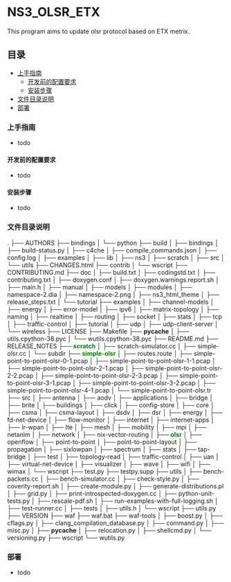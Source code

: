 

# NS3_OLSR_ETX

This program aims to update olsr protocol based on ETX metrix.

 
## 目录

- [上手指南](#上手指南)
  - [开发前的配置要求](#开发前的配置要求)
  - [安装步骤](#安装步骤)
- [文件目录说明](#文件目录说明)
- [部署](#部署)

### 上手指南

* todo


#### 开发前的配置要求

* todo

#### **安装步骤**

* todo

### 文件目录说明

.
├── AUTHORS
├── bindings
│   └── python
├── build
│   ├── bindings
│   ├── build-status.py
│   ├── c4che
│   ├── compile_commands.json
│   ├── config.log
│   ├── examples
│   ├── lib
│   ├── ns3
│   ├── scratch
│   ├── src
│   └── utils
├── CHANGES.html
├── contrib
│   └── wscript
├── CONTRIBUTING.md
├── doc
│   ├── build.txt
│   ├── codingstd.txt
│   ├── contributing.txt
│   ├── doxygen.conf
│   ├── doxygen.warnings.report.sh
│   ├── main.h
│   ├── manual
│   ├── models
│   ├── modules
│   ├── namespace-2.dia
│   ├── namespace-2.png
│   ├── ns3_html_theme
│   ├── release_steps.txt
│   └── tutorial
├── examples
│   ├── channel-models
│   ├── energy
│   ├── error-model
│   ├── ipv6
│   ├── matrix-topology
│   ├── naming
│   ├── realtime
│   ├── routing
│   ├── socket
│   ├── stats
│   ├── tcp
│   ├── traffic-control
│   ├── tutorial
│   ├── udp
│   ├── udp-client-server
│   └── wireless
├── LICENSE
├── Makefile
├── __pycache__
│   ├── utils.cpython-38.pyc
│   └── wutils.cpython-38.pyc
├── README.md
├── RELEASE_NOTES
├── <font color=#008000>**scratch**</font>
│   ├── scratch-simulator.cc
│   ├── simple-olsr.cc
│   └── subdir
├── <font color=#008000>**simple-olsr**</font>
│   ├── routes.route
│   ├── simple-point-to-point-olsr-0-1.pcap
│   ├── simple-point-to-point-olsr-1-1.pcap
│   ├── simple-point-to-point-olsr-2-1.pcap
│   ├── simple-point-to-point-olsr-2-2.pcap
│   ├── simple-point-to-point-olsr-2-3.pcap
│   ├── simple-point-to-point-olsr-3-1.pcap
│   ├── simple-point-to-point-olsr-3-2.pcap
│   ├── simple-point-to-point-olsr-4-1.pcap
│   └── simple-point-to-point-olsr.tr
├── src
│   ├── antenna
│   ├── aodv
│   ├── applications
│   ├── bridge
│   ├── brite
│   ├── buildings
│   ├── click
│   ├── config-store
│   ├── core
│   ├── csma
│   ├── csma-layout
│   ├── dsdv
│   ├── dsr
│   ├── energy
│   ├── fd-net-device
│   ├── flow-monitor
│   ├── internet
│   ├── internet-apps
│   ├── lr-wpan
│   ├── lte
│   ├── mesh
│   ├── mobility
│   ├── mpi
│   ├── netanim
│   ├── network
│   ├── nix-vector-routing
│   ├── <font color=#008000>**olsr**</font>
│   ├── openflow
│   ├── point-to-point
│   ├── point-to-point-layout
│   ├── propagation
│   ├── sixlowpan
│   ├── spectrum
│   ├── stats
│   ├── tap-bridge
│   ├── test
│   ├── topology-read
│   ├── traffic-control
│   ├── uan
│   ├── virtual-net-device
│   ├── visualizer
│   ├── wave
│   ├── wifi
│   ├── wimax
│   └── wscript
├── test.py
├── testpy.supp
├── utils
│   ├── bench-packets.cc
│   ├── bench-simulator.cc
│   ├── check-style.py
│   ├── coverity-report.sh
│   ├── create-module.py
│   ├── generate-distributions.pl
│   ├── grid.py
│   ├── print-introspected-doxygen.cc
│   ├── python-unit-tests.py
│   ├── rescale-pdf.sh
│   ├── run-examples-with-full-logging.sh
│   ├── test-runner.cc
│   ├── tests
│   ├── utils.h
│   └── wscript
├── utils.py
├── VERSION
├── waf
├── waf.bat
├── waf-tools
│   ├── boost.py
│   ├── cflags.py
│   ├── clang_compilation_database.py
│   ├── command.py
│   ├── misc.py
│   ├── __pycache__
│   ├── relocation.py
│   ├── shellcmd.py
│   └── versioning.py
├── wscript
└── wutils.py

### 部署
* todo

